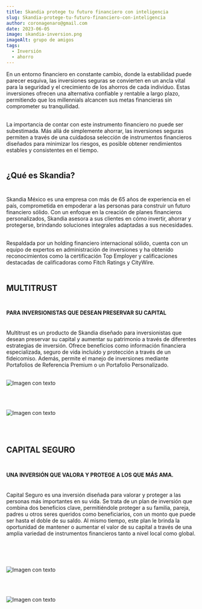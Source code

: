 ```yaml
---
title: Skandia protege tu futuro financiero con inteligencia
slug: Skandia-protege-tu-futuro-financiero-con-inteligencia
author: coronagenaro@gmail.com
date: 2023-06-05
image: skandia-inversion.png
imageAlt: grupo de amigos
tags:
  - Inversión
  - ahorro
---
```

<!--StartFragment-->

En un entorno financiero en constante cambio, donde la estabilidad puede parecer esquiva, las inversiones seguras se convierten en un ancla vital para la seguridad y el crecimiento de los ahorros de cada individuo. Estas inversiones ofrecen una alternativa confiable y rentable a largo plazo, permitiendo que los millennials alcancen sus metas financieras sin comprometer su tranquilidad.<br/><br/>

La importancia de contar con este instrumento financiero no puede ser subestimada. Más allá de simplemente ahorrar, las inversiones seguras permiten a través de una cuidadosa selección de instrumentos financieros diseñados para minimizar los riesgos, es posible obtener rendimientos estables y consistentes en el tiempo.<br/><br/>

## **¿﻿Qué es Skandia?**<br/><br/>

Skandia México es una empresa con más de 65 años de experiencia en el país, comprometida en empoderar a las personas para construir un futuro financiero sólido. Con un enfoque en la creación de planes financieros personalizados, Skandia asesora a sus clientes en cómo invertir, ahorrar y protegerse, brindando soluciones integrales adaptadas a sus necesidades.<br/><br/>

Respaldada por un holding financiero internacional sólido, cuenta con un equipo de expertos en administración de inversiones y ha obtenido reconocimientos como la certificación Top Employer y calificaciones destacadas de calificadoras como Fitch Ratings y CityWire.<br/><br/>

<!--EndFragment-->

## **MULTITRUST**​​​​<br/><br/>

#### **PA​RA INVERSIONISTAS QUE DESEAN PRESERVAR SU CAPITAL**<br/><br/>

<!--EndFragment-->

Multitrust es un producto de Skandia diseñado para inversionistas que desean preservar su capital y aumentar su patrimonio a través de diferentes estrategias de inversión. Ofrece beneficios como información financiera especializada, seguro de vida incluido y protección a través de un fideicomiso. Además, permite el manejo de inversiones mediante Portafolios de Referencia Premium o un Portafolio Personalizado.<br/><br/>

![Imagen con texto](5.png "Skanda Multitrust")

<br/><br/>

![Imagen con texto](6.png "Skanda Multitrust beneficios")

<br/><br/>

## **CAPITAL SEGURO**​​​​<br/><br/>

#### UNA INVERSIÓN QUE VALORA Y PROTEGE A LOS QUE MÁS AMA​.<br/><br/>

Capital Seguro es una inversión diseñada para valorar y proteger a las personas más importantes en su vida. Se trata de un plan de inversión que combina dos beneficios clave, permitiéndole proteger a su familia, pareja, padres u otros seres queridos como beneficiarios, con un monto que puede ser hasta el doble de su saldo. Al mismo tiempo, este plan le brinda la oportunidad de mantener o aumentar el valor de su capital a través de una amplia variedad de instrumentos financieros tanto a nivel local como global.<br/><br/>

<br/><br/>

![Imagen con texto](7.png "Skanda Capital Seguro")

<br/><br/>

![Imagen con texto](8.png "Skanda Capital Seguro")

#### <br/><br/>



<br/><br/>